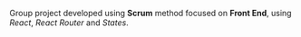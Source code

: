 Group project developed using **Scrum** method focused on **Front End**, using *React*, *React Router* and *States*. 
